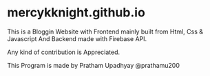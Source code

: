 # mercykknight.github.io
This is a Bloggin Website with 
Frontend mainly built from Html, Css & Javascript
And Backend made with Firebase API.

Any kind of contribution is Appreciated.

This Program is made by Pratham Upadhyay @prathamu200
